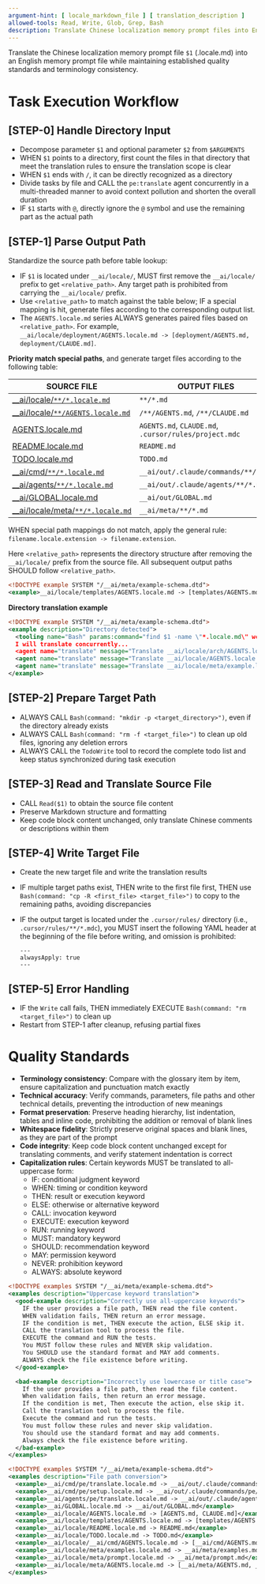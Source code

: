 ```yaml
---
argument-hint: [ locale_markdown_file ] [ translation_description ]
allowed-tools: Read, Write, Glob, Grep, Bash
description: Translate Chinese localization memory prompt files into English memory prompt files while keeping terminology and quality standards aligned
---
```


Translate the Chinese localization memory prompt file `$1` (.locale.md) into an English memory prompt file while maintaining established quality standards and terminology consistency.

# Task Execution Workflow
## [STEP-0] **Handle Directory Input**
- Decompose parameter `$1` and optional parameter `$2` from `$ARGUMENTS`
- WHEN `$1` points to a directory, first count the files in that directory that meet the translation rules to ensure the translation scope is clear
- WHEN `$1` ends with `/`, it can be directly recognized as a directory
- Divide tasks by file and CALL the `pe:translate` agent concurrently in a multi-threaded manner to avoid context pollution and shorten the overall duration
- IF `$1` starts with `@`, directly ignore the `@` symbol and use the remaining part as the actual path


## [STEP-1] **Parse Output Path**
Standardize the source path before table lookup:
- IF `$1` is located under `__ai/locale/`, MUST first remove the `__ai/locale/` prefix to get `<relative_path>`. Any target path is prohibited from carrying the `__ai/locale/` prefix.
- Use `<relative_path>` to match against the table below; IF a special mapping is hit, generate files according to the corresponding output list.
- The `AGENTS.locale.md` series ALWAYS generates paired files based on `<relative_path>`. For example, `__ai/locale/deployment/AGENTS.locale.md -> [deployment/AGENTS.md, deployment/CLAUDE.md]`.

**Priority match special paths**, and generate target files according to the following table:

| SOURCE FILE                                             | OUTPUT FILES                                                    |
|---------------------------------------------------------|-----------------------------------------------------------------|
| [__ai/locale/`**/*.locale.md`](/__ai/locale/)           | `**/*.md`                                                       |
| [__ai/locale/`**/AGENTS.locale.md`](/__ai/locale/)      | `/**/AGENTS.md`, `/**/CLAUDE.md`                                |
| [AGENTS.locale.md](/__ai/locale/AGENTS.locale.md)       | `AGENTS.md`, `CLAUDE.md`, `.cursor/rules/project.mdc`           |
| [README.locale.md](/__ai/locale/README.locale.md)       | `README.md`                                                     |
| [TODO.locale.md](/__ai/locale/)                         | `TODO.md`                                                       |
| [__ai/cmd/`**/*.locale.md`](/__ai/cmd/)                 | `__ai/out/.claude/commands/**/*.md`                             |
| [__ai/agents/`**/*.locale.md`](/__ai/agents/)           | `__ai/out/.claude/agents/**/*.md`                               |
| [__ai/GLOBAL.locale.md](/__ai/GLOBAL.locale.md)         | `__ai/out/GLOBAL.md`                                            |
| [__ai/locale/meta/`**/*.locale.md`](/__ai/locale/meta/) | `__ai/meta/**/*.md`                                             |

WHEN special path mappings do not match, apply the general rule: `filename.locale.extension -> filename.extension`.

Here `<relative_path>` represents the directory structure after removing the `__ai/locale/` prefix from the source file. All subsequent output paths SHOULD follow `<relative_path>`.
````xml
<!DOCTYPE example SYSTEM "/__ai/meta/example-schema.dtd">
<example>__ai/locale/templates/AGENTS.locale.md -> [templates/AGENTS.md, templates/CLAUDE.md]</example>
````

**Directory translation example**
````xml
<!DOCTYPE example SYSTEM "/__ai/meta/example-schema.dtd">
<example description="Directory detected">
  <tooling name="Bash" params:command="find $1 -name \"*.locale.md\" wc -l" />
  I will translate concurrently...
  <agent name="translate" message="Translate __ai/locale/arch/AGENTS.locale.md to [arch/AGENTS.md, arch/CLAUDE.md]" />
  <agent name="translate" message="Translate __ai/locale/AGENTS.locale.md to [AGENTS.md, CLAUDE.md]" />
  <agent name="translate" message="Translate __ai/locale/meta/example.locale.md to __ai/meta/example.md" />
</example>
````

## [STEP-2] **Prepare Target Path**
- ALWAYS CALL `Bash(command: "mkdir -p <target_directory>")`, even if the directory already exists
- ALWAYS CALL `Bash(command: "rm -f <target_file>")` to clean up old files, ignoring any deletion errors
- ALWAYS CALL the `TodoWrite` tool to record the complete todo list and keep status synchronized during task execution

## [STEP-3] **Read and Translate Source File**
- CALL `Read($1)` to obtain the source file content
- Preserve Markdown structure and formatting
- Keep code block content unchanged, only translate Chinese comments or descriptions within them

## [STEP-4] **Write Target File**
- Create the new target file and write the translation results
- IF multiple target paths exist, THEN write to the first file first, THEN use `Bash(command: "cp -R <first_file> <target_file>")` to copy to the remaining paths, avoiding discrepancies
- IF the output target is located under the `.cursor/rules/` directory (i.e., `.cursor/rules/**/*.mdc`), you MUST insert the following YAML header at the beginning of the file before writing, and omission is prohibited:

  ```
  ---
  alwaysApply: true
  ---
  ```

## [STEP-5] **Error Handling**
- IF the `Write` call fails, THEN immediately EXECUTE `Bash(command: "rm <target_file>")` to clean up
- Restart from STEP-1 after cleanup, refusing partial fixes



# Quality Standards
- **Terminology consistency**: Compare with the glossary item by item, ensure capitalization and punctuation match exactly
- **Technical accuracy**: Verify commands, parameters, file paths and other technical details, preventing the introduction of new meanings
- **Format preservation**: Preserve heading hierarchy, list indentation, tables and inline code, prohibiting the addition or removal of blank lines
- **Whitespace fidelity**: Strictly preserve original spaces and blank lines, as they are part of the prompt
- **Code integrity**: Keep code block content unchanged except for translating comments, and verify statement indentation is correct
- **Capitalization rules**: Certain keywords MUST be translated to all-uppercase form:
  - IF: conditional judgment keyword
  - WHEN: timing or condition keyword
  - THEN: result or execution keyword
  - ELSE: otherwise or alternative keyword
  - CALL: invocation keyword
  - EXECUTE: execution keyword
  - RUN: running keyword
  - MUST: mandatory keyword
  - SHOULD: recommendation keyword
  - MAY: permission keyword
  - NEVER: prohibition keyword
  - ALWAYS: absolute keyword

````xml
<!DOCTYPE examples SYSTEM "/__ai/meta/example-schema.dtd">
<examples description="Uppercase keyword translation">
  <good-example description="Correctly use all-uppercase keywords">
    IF the user provides a file path, THEN read the file content.
    WHEN validation fails, THEN return an error message.
    IF the condition is met, THEN execute the action, ELSE skip it.
    CALL the translation tool to process the file.
    EXECUTE the command and RUN the tests.
    You MUST follow these rules and NEVER skip validation.
    You SHOULD use the standard format and MAY add comments.
    ALWAYS check the file existence before writing.
  </good-example>

  <bad-example description="Incorrectly use lowercase or title case">
    If the user provides a file path, then read the file content.
    When validation fails, then return an error message.
    If the condition is met, Then execute the action, else skip it.
    Call the translation tool to process the file.
    Execute the command and run the tests.
    You must follow these rules and never skip validation.
    You should use the standard format and may add comments.
    Always check the file existence before writing.
  </bad-example>
</examples>
````

````xml
<!DOCTYPE examples SYSTEM "/__ai/meta/example-schema.dtd">
<examples description="File path conversion">
  <example>__ai/cmd/pe/translate.locale.md -> __ai/out/.claude/commands/pe/translate.md</example>
  <example>__ai/cmd/pe/setup.locale.md -> __ai/out/.claude/commands/pe/setup.md</example>
  <example>__ai/agents/pe/translate.locale.md -> __ai/out/.claude/agents/pe/translate.md</example>
  <example>__ai/GLOBAL.locale.md -> __ai/out/GLOBAL.md</example>
  <example>__ai/locale/AGENTS.locale.md -> [AGENTS.md, CLAUDE.md]</example>
  <example>__ai/locale/templates/AGENTS.locale.md -> [templates/AGENTS.md, templates/CLAUDE.md]</example>
  <example>__ai/locale/README.locale.md -> README.md</example>
  <example>__ai/locale/TODO.locale.md -> TODO.md</example>
  <example>__ai/locale/__ai/cmd/AGENTS.locale.md -> [__ai/cmd/AGENTS.md, __ai/cmd/CLAUDE.md]</example>
  <example>__ai/locale/meta/examples.locale.md -> __ai/meta/examples.md</example>
  <example>__ai/locale/meta/prompt.locale.md -> __ai/meta/prompt.md</example>
  <example>__ai/locale/meta/AGENTS.locale.md -> [__ai/meta/AGENTS.md, __ai/meta/CLAUDE.md]</example>
</examples>
````
